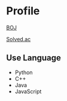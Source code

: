 # Profile

[BOJ](https://www.acmicpc.net/user/izuna)

[Solved.ac](https://solved.ac/profile/izuna)



## Use Language
- Python
- C++
- Java
- JavaScript